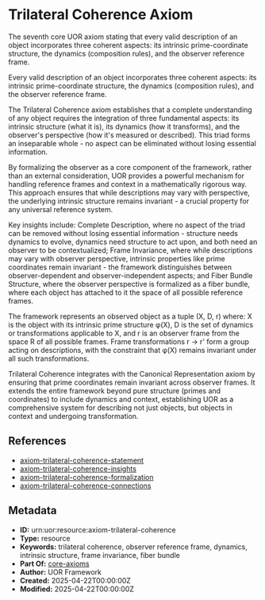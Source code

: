 # Trilateral Coherence Axiom

The seventh core UOR axiom stating that every valid description of an object incorporates three coherent aspects: its intrinsic prime-coordinate structure, the dynamics (composition rules), and the observer reference frame.

Every valid description of an object incorporates three coherent aspects: its intrinsic prime-coordinate structure, the dynamics (composition rules), and the observer reference frame.

The Trilateral Coherence axiom establishes that a complete understanding of any object requires the integration of three fundamental aspects: its intrinsic structure (what it is), its dynamics (how it transforms), and the observer's perspective (how it's measured or described). This triad forms an inseparable whole - no aspect can be eliminated without losing essential information.

By formalizing the observer as a core component of the framework, rather than an external consideration, UOR provides a powerful mechanism for handling reference frames and context in a mathematically rigorous way. This approach ensures that while descriptions may vary with perspective, the underlying intrinsic structure remains invariant - a crucial property for any universal reference system.

Key insights include: Complete Description, where no aspect of the triad can be removed without losing essential information - structure needs dynamics to evolve, dynamics need structure to act upon, and both need an observer to be contextualized; Frame Invariance, where while descriptions may vary with observer perspective, intrinsic properties like prime coordinates remain invariant - the framework distinguishes between observer-dependent and observer-independent aspects; and Fiber Bundle Structure, where the observer perspective is formalized as a fiber bundle, where each object has attached to it the space of all possible reference frames.

The framework represents an observed object as a tuple (X, D, r) where: X is the object with its intrinsic prime structure φ(X), D is the set of dynamics or transformations applicable to X, and r is an observer frame from the space R of all possible frames. Frame transformations r → r' form a group acting on descriptions, with the constraint that φ(X) remains invariant under all such transformations.

Trilateral Coherence integrates with the Canonical Representation axiom by ensuring that prime coordinates remain invariant across observer frames. It extends the entire framework beyond pure structure (primes and coordinates) to include dynamics and context, establishing UOR as a comprehensive system for describing not just objects, but objects in context and undergoing transformation.

## References

- [axiom-trilateral-coherence-statement](./axiom-trilateral-coherence-statement.md)
- [axiom-trilateral-coherence-insights](./axiom-trilateral-coherence-insights.md)
- [axiom-trilateral-coherence-formalization](./axiom-trilateral-coherence-formalization.md)
- [axiom-trilateral-coherence-connections](./axiom-trilateral-coherence-connections.md)

## Metadata

- **ID:** urn:uor:resource:axiom-trilateral-coherence
- **Type:** resource
- **Keywords:** trilateral coherence, observer reference frame, dynamics, intrinsic structure, frame invariance, fiber bundle
- **Part Of:** [core-axioms](../Topics/core-axioms.md)
- **Author:** UOR Framework
- **Created:** 2025-04-22T00:00:00Z
- **Modified:** 2025-04-22T00:00:00Z
